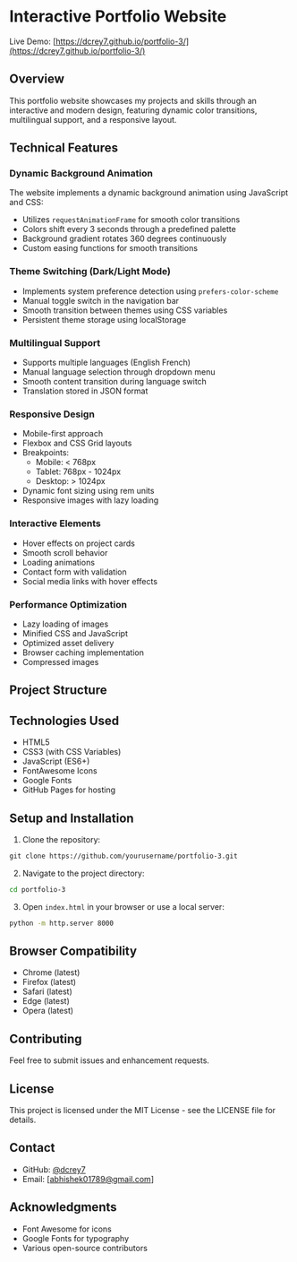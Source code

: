 # Interactive Portfolio Website

Live Demo: [https://dcrey7.github.io/portfolio-3/](https://dcrey7.github.io/portfolio-3/)

## Overview
This portfolio website showcases my projects and skills through an interactive and modern design, featuring dynamic color transitions, multilingual support, and a responsive layout.

## Technical Features

### Dynamic Background Animation
The website implements a dynamic background animation using JavaScript and CSS:
- Utilizes `requestAnimationFrame` for smooth color transitions
- Colors shift every 3 seconds through a predefined palette
- Background gradient rotates 360 degrees continuously
- Custom easing functions for smooth transitions

### Theme Switching (Dark/Light Mode)
- Implements system preference detection using `prefers-color-scheme`
- Manual toggle switch in the navigation bar
- Smooth transition between themes using CSS variables
- Persistent theme storage using localStorage

### Multilingual Support
- Supports multiple languages (English French)
- Manual language selection through dropdown menu
- Smooth content transition during language switch
- Translation stored in JSON format

### Responsive Design
- Mobile-first approach
- Flexbox and CSS Grid layouts
- Breakpoints:
  - Mobile: < 768px
  - Tablet: 768px - 1024px
  - Desktop: > 1024px
- Dynamic font sizing using rem units
- Responsive images with lazy loading

### Interactive Elements
- Hover effects on project cards
- Smooth scroll behavior
- Loading animations
- Contact form with validation
- Social media links with hover effects

### Performance Optimization
- Lazy loading of images
- Minified CSS and JavaScript
- Optimized asset delivery
- Browser caching implementation
- Compressed images

## Project Structure

## Technologies Used
- HTML5
- CSS3 (with CSS Variables)
- JavaScript (ES6+)
- FontAwesome Icons
- Google Fonts
- GitHub Pages for hosting

## Setup and Installation
1. Clone the repository:

```bash:portfolio-3/README.md
git clone https://github.com/yourusername/portfolio-3.git
```

2. Navigate to the project directory:
```bash
cd portfolio-3
```

3. Open `index.html` in your browser or use a local server:
```bash
python -m http.server 8000
```

## Browser Compatibility
- Chrome (latest)
- Firefox (latest)
- Safari (latest)
- Edge (latest)
- Opera (latest)

## Contributing
Feel free to submit issues and enhancement requests.

## License
This project is licensed under the MIT License - see the LICENSE file for details.

## Contact
- GitHub: [@dcrey7](https://github.com/dcrey7)
- Email: [abhishek01789@gmail.com]

## Acknowledgments
- Font Awesome for icons
- Google Fonts for typography
- Various open-source contributors
